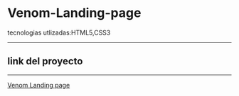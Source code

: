 # Venom-Landing-page
tecnologias utlizadas:HTML5,CSS3

 ------

 
 ## link del proyecto

 ------

 <a href="https://xbernardoalvez66.github.io/Venom-Landing-page/Venom-Landing-page/index.html">Venom Landing page</a>

